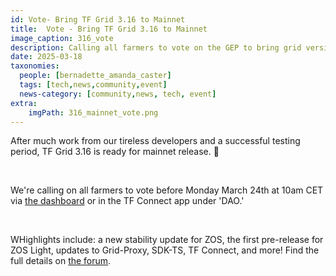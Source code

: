 ```yaml
---
id: Vote- Bring TF Grid 3.16 to Mainnet
title:  Vote - Bring TF Grid 3.16 to Mainnet
image_caption: 316_vote
description: Calling all farmers to vote on the GEP to bring grid version 3.16 to mainnet!
date: 2025-03-18
taxonomies:
  people: [bernadette_amanda_caster]
  tags: [tech,news,community,event]
  news-category: [community,news, tech, event]
extra:
    imgPath: 316_mainnet_vote.png
---
```


After much work from our tireless developers and a successful testing period, TF Grid 3.16 is ready for mainnet release. 🎉

<br/>

We're calling on all farmers to vote before Monday March 24th at 10am CET via [the dashboard](https://dashboard.grid.tf/) or in the TF Connect app under 'DAO.'

<br/>

WHighlights include: a new stability update for ZOS, the first pre-release for ZOS Light, updates to Grid-Proxy, SDK-TS, TF Connect, and more! Find the full details on [the forum](https://forum.threefold.io/t/gep-tf-grid-mainnet-release-3-16/4526).



